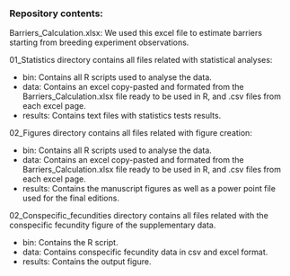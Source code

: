 ### Repository contents:

Barriers_Calculation.xlsx: We used this excel file to estimate barriers starting from breeding experiment observations.

01_Statistics directory contains all files related with statistical analyses:

- bin: Contains all R scripts used to analyse the data.
- data: Contains an excel copy-pasted and formated from the Barriers_Calculation.xlsx file ready to be used in R, and .csv files from each excel page.
- results: Contains text files with statistics tests results.

02_Figures directory contains all files related with figure creation:

- bin: Contains all R scripts used to analyse the data.
- data: Contains an excel copy-pasted and formated from the Barriers_Calculation.xlsx file ready to be used in R, and .csv files from each excel page.
- results: Contains the manuscript figures as well as a power point file used for the final editions.
	
02_Conspecific_fecundities directory contains all files related with the conspecific fecundity figure of the supplementary data.

- bin: Contains the R script.
- data: Contains conspecific fecundity data in csv and excel format.
- results: Contains the output figure.